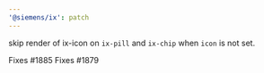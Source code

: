 ```yaml
---
'@siemens/ix': patch
---
```


skip render of ix-icon on `ix-pill` and `ix-chip` when `icon` is not set.

Fixes #1885
Fixes #1879